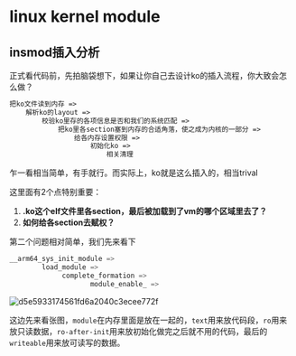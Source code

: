 # linux kernel module
## insmod插入分析
正式看代码前，先拍脑袋想下，如果让你自己去设计ko的插入流程，你大致会怎么做？

```txt
把ko文件读到内存 =>
    解析ko的layout =>
        校验ko里存的各项信息是否和我们的系统匹配 =>
            把ko里各section塞到内存的合适角落，使之成为内核的一部分 =>
                给各内存设置权限 =>
                    初始化ko =>
                        相关清理
```
                        
乍一看相当简单，有手就行。而实际上，ko就是这么插入的，相当trival

这里面有2个点特别重要：
1. **.ko这个elf文件里各section，最后被加载到了vm的哪个区域里去了？**
2. **如何给各section去赋权？**

第二个问题相对简单，我们先来看下
```c
__arm64_sys_init_module =>
        load_module =>
             complete_formation =>
                    module_enable_ =>
```
![d5e5933174561fd6a2040c3ecee772f](https://user-images.githubusercontent.com/31315527/197718434-8e65c593-62a6-42c4-9d4b-7b578b3b0b81.png)

这边先来看张图，`module`在内存里面是放在一起的，`text`用来放代码段，`ro`用来放只读数据，`ro-after-init`用来放初始化做完之后就不用的代码，最后的`writeable`用来放可读写的数据。



